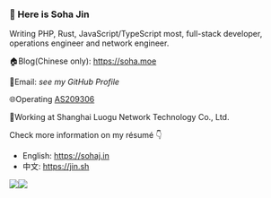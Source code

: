 ### 🎉 Here is Soha Jin

Writing PHP, Rust, JavaScript/TypeScript most, full-stack developer, operations engineer and network engineer.

🏠Blog(Chinese only): https://soha.moe

📧Email: *see my GitHub Profile*

🌐Operating [AS209306](https://net.soha.space)

💼Working at Shanghai Luogu Network Technology Co., Ltd.

Check more information on my résumé 👇
  - English: https://sohaj.in
  - 中文: https://jin.sh

<a href="https://github.com/anuraghazra/github-readme-stats"><img style="max-width: 48%;" src="https://github-readme-stats.vercel.app/api?username=moesoha&show_icons=true"><img style="max-width: 48%;" src="https://github-readme-stats.vercel.app/api/top-langs/?username=moesoha&layout=compact"></a>
